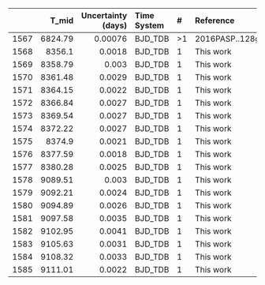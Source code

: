 |      |   T_mid |   Uncertainty (days) | Time System   | #   | Reference           |
|-----:|--------:|---------------------:|:--------------|:----|:--------------------|
| 1567 | 6824.79 |              0.00076 | BJD_TDB       | >1  | 2016PASP..128g4401C |
| 1568 | 8356.1  |              0.0018  | BJD_TDB       | 1   | This work           |
| 1569 | 8358.79 |              0.003   | BJD_TDB       | 1   | This work           |
| 1570 | 8361.48 |              0.0029  | BJD_TDB       | 1   | This work           |
| 1571 | 8364.15 |              0.0022  | BJD_TDB       | 1   | This work           |
| 1572 | 8366.84 |              0.0027  | BJD_TDB       | 1   | This work           |
| 1573 | 8369.54 |              0.0027  | BJD_TDB       | 1   | This work           |
| 1574 | 8372.22 |              0.0027  | BJD_TDB       | 1   | This work           |
| 1575 | 8374.9  |              0.0021  | BJD_TDB       | 1   | This work           |
| 1576 | 8377.59 |              0.0018  | BJD_TDB       | 1   | This work           |
| 1577 | 8380.28 |              0.0025  | BJD_TDB       | 1   | This work           |
| 1578 | 9089.51 |              0.003   | BJD_TDB       | 1   | This work           |
| 1579 | 9092.21 |              0.0024  | BJD_TDB       | 1   | This work           |
| 1580 | 9094.89 |              0.0026  | BJD_TDB       | 1   | This work           |
| 1581 | 9097.58 |              0.0035  | BJD_TDB       | 1   | This work           |
| 1582 | 9102.95 |              0.0041  | BJD_TDB       | 1   | This work           |
| 1583 | 9105.63 |              0.0031  | BJD_TDB       | 1   | This work           |
| 1584 | 9108.32 |              0.0033  | BJD_TDB       | 1   | This work           |
| 1585 | 9111.01 |              0.0022  | BJD_TDB       | 1   | This work           |